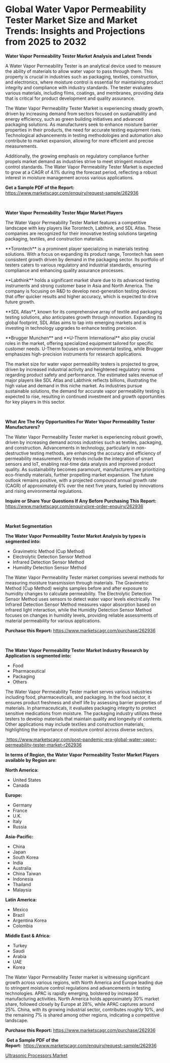 <p><h1>Global Water Vapor Permeability Tester Market Size and Market Trends: Insights and Projections from 2025 to 2032</h1></p><p><strong>Water Vapor Permeability Tester Market Analysis and Latest Trends</strong></p>
<p><p>A Water Vapor Permeability Tester is an analytical device used to measure the ability of materials to allow water vapor to pass through them. This property is crucial in industries such as packaging, textiles, construction, and electronics, where moisture control is essential for maintaining product integrity and compliance with industry standards. The tester evaluates various materials, including films, coatings, and membranes, providing data that is critical for product development and quality assurance.</p><p>The Water Vapor Permeability Tester Market is experiencing steady growth, driven by increasing demand from sectors focused on sustainability and energy efficiency, such as green building initiatives and advanced packaging solutions. As manufacturers seek to enhance moisture barrier properties in their products, the need for accurate testing equipment rises. Technological advancements in testing methodologies and automation also contribute to market expansion, allowing for more efficient and precise measurements.</p><p>Additionally, the growing emphasis on regulatory compliance further propels market demand as industries strive to meet stringent moisture control standards. The Water Vapor Permeability Tester Market is expected to grow at a CAGR of 4.1% during the forecast period, reflecting a robust interest in moisture management across various applications.</p></p>
<p><strong>Get a Sample PDF of the Report:&nbsp;</strong> <a href="https://www.marketscagr.com/enquiry/request-sample/262936?utm_campaign=1999&utm_medium=2&utm_source=Github&utm_content=ia&utm_term=23022025&utm_id=water-vapor-permeability-tester">https://www.marketscagr.com/enquiry/request-sample/262936</a></p>
<p>&nbsp;</p>
<p><strong>Water Vapor Permeability Tester Major Market Players</strong></p>
<p><p>The Water Vapor Permeability Tester Market features a competitive landscape with key players like Torontech, Labthink, and SDL Atlas. These companies are recognized for their innovative testing solutions targeting packaging, textiles, and construction materials.</p><p>**Torontech** is a prominent player specializing in materials testing solutions. With a focus on expanding its product range, Torontech has seen consistent growth driven by demand in the packaging sector. Its portfolio of testers caters to various regulatory and industrial standards, ensuring compliance and enhancing quality assurance processes.</p><p>**Labthink** holds a significant market share due to its advanced testing instruments and strong customer base in Asia and North America. The company is focusing on R&D to develop next-generation testing devices that offer quicker results and higher accuracy, which is expected to drive future growth.</p><p>**SDL Atlas**, known for its comprehensive array of textile and packaging testing solutions, also anticipates growth through innovation. Expanding its global footprint, SDL Atlas aims to tap into emerging markets and is investing in technology upgrades to enhance testing precision.</p><p>**Brugger Munchen** and **U-Therm International** also play crucial roles in the market, offering specialized equipment tailored for specific customer needs. U-Therm focuses on environmental testing, while Brugger emphasizes high-precision instruments for research applications.</p><p>The market size for water vapor permeability testers is projected to grow, driven by increased industrial activity and heightened regulatory norms regarding product safety and performance. The estimated sales revenue of major players like SDL Atlas and Labthink reflects billions, illustrating the high value and demand in this niche market. As industries pursue sustainable solutions, the demand for accurate vapor permeability testing is expected to rise, resulting in continued investment and growth opportunities for key players in this sector.</p></p>
<p>&nbsp;</p>
<p><strong>What Are The Key Opportunities For Water Vapor Permeability Tester Manufacturers?</strong></p>
<p><p>The Water Vapor Permeability Tester market is experiencing robust growth, driven by increasing demand across industries such as textiles, packaging, and construction. Advancements in technology, particularly in non-destructive testing methods, are enhancing the accuracy and efficiency of permeability measurement. Key trends include the integration of smart sensors and IoT, enabling real-time data analysis and improved product quality. As sustainability becomes paramount, manufacturers are prioritizing eco-friendly materials, further propelling market expansion. The future outlook remains positive, with a projected compound annual growth rate (CAGR) of approximately 6% over the next five years, fueled by innovations and rising environmental regulations.</p></p>
<p><strong>Inquire or Share Your Questions If Any Before Purchasing This Report:</strong> <a href="https://www.marketscagr.com/enquiry/pre-order-enquiry/262936?utm_campaign=1999&utm_medium=2&utm_source=Github&utm_content=ia&utm_term=23022025&utm_id=water-vapor-permeability-tester">https://www.marketscagr.com/enquiry/pre-order-enquiry/262936</a></p>
<p>&nbsp;</p>
<p><strong>Market Segmentation</strong></p>
<p><strong>The Water Vapor Permeability Tester Market Analysis by types is segmented into:</strong></p>
<p><ul><li>Gravimetric Method (Cup Method)</li><li>Electrolytic Detection Sensor Method</li><li>Infrared Detection Sensor Method</li><li>Humidity Detection Sensor Method</li></ul></p>
<p><p>The Water Vapor Permeability Tester market comprises several methods for measuring moisture transmission through materials. The Gravimetric Method (Cup Method) weighs samples before and after exposure to humidity changes to calculate permeability. The Electrolytic Detection Sensor Method uses sensors to detect water vapor levels electrically. The Infrared Detection Sensor Method measures vapor absorption based on infrared light interaction, while the Humidity Detection Sensor Method focuses on changes in humidity levels, providing reliable assessments of material permeability for various applications.</p></p>
<p><strong>Purchase this Report:&nbsp;</strong><a href="https://www.marketscagr.com/purchase/262936?utm_campaign=1999&utm_medium=2&utm_source=Github&utm_content=ia&utm_term=23022025&utm_id=water-vapor-permeability-tester">https://www.marketscagr.com/purchase/262936</a></p>
<p>&nbsp;</p>
<p><strong>The Water Vapor Permeability Tester Market Industry Research by Application is segmented into:</strong></p>
<p><ul><li>Food</li><li>Pharmaceutical</li><li>Packaging</li><li>Others</li></ul></p>
<p><p>The Water Vapor Permeability Tester market serves various industries including food, pharmaceuticals, and packaging. In the food sector, it ensures product freshness and shelf life by assessing barrier properties of materials. In pharmaceuticals, it evaluates packaging integrity to protect sensitive medications from moisture. The packaging industry utilizes these testers to develop materials that maintain quality and longevity of contents. Other applications may include textiles and construction materials, highlighting the importance of moisture control across diverse sectors.</p></p>
<p><a href="https://www.marketscagr.com/post-pandemic-era-global-water-vapor-permeability-tester-market-r262936?utm_campaign=1999&utm_medium=2&utm_source=Github&utm_content=ia&utm_term=23022025&utm_id=water-vapor-permeability-tester">&nbsp;https://www.marketscagr.com/post-pandemic-era-global-water-vapor-permeability-tester-market-r262936</a></p>
<p><strong>In terms of Region, the Water Vapor Permeability Tester Market Players available by Region are:</strong></p>
<p>
    <p> <strong> North America: </strong>
        <ul>
            <li>United States</li>
            <li>Canada</li>
        </ul>
        </p> 
    <p> <strong> Europe: </strong>
        <ul>
            <li>Germany</li>
            <li>France</li>
            <li>U.K.</li>
            <li>Italy</li>
            <li>Russia</li>
        </ul>
        </p> 
    <p> <strong> Asia-Pacific: </strong>
        <ul>
            <li>China</li>
            <li>Japan</li>
            <li>South Korea</li>
            <li>India</li>
            <li>Australia</li>
            <li>China Taiwan</li>
            <li>Indonesia</li>
            <li>Thailand</li>
            <li>Malaysia</li>
        </ul>
        </p> 
    <p> <strong> Latin America: </strong>
        <ul>
            <li>Mexico</li>
            <li>Brazil</li>
            <li>Argentina Korea</li>
            <li>Colombia</li>
        </ul>
        </p> 
    <p> <strong> Middle East & Africa: </strong>
        <ul>
            <li>Turkey</li>
            <li>Saudi</li>
            <li>Arabia</li>
            <li>UAE</li>
            <li>Korea</li>
        </ul>
    </p>
    </p>
<p><p>The Water Vapor Permeability Tester market is witnessing significant growth across various regions, with North America and Europe leading due to stringent moisture control regulations and advancements in testing technologies. APAC is rapidly emerging, bolstered by increased manufacturing activities. North America holds approximately 30% market share, followed closely by Europe at 28%, while APAC captures around 25%. China, with its growing industrial sector, contributes roughly 10%, and the remaining 7% is shared among other regions, indicating a competitive landscape.</p></p>
<p><strong>Purchase this Report: </strong><a href="https://www.marketscagr.com/purchase/262936?utm_campaign=1999&utm_medium=2&utm_source=Github&utm_content=ia&utm_term=23022025&utm_id=water-vapor-permeability-tester">https://www.marketscagr.com/purchase/262936</a></p>
<p>&nbsp;<strong>Get a Sample PDF of the Report:&nbsp;&nbsp;</strong><a href="https://www.marketscagr.com/enquiry/request-sample/262936?utm_campaign=1999&utm_medium=2&utm_source=Github&utm_content=ia&utm_term=23022025&utm_id=water-vapor-permeability-tester">https://www.marketscagr.com/enquiry/request-sample/262936</a></p>
<p><strong></strong></p>
<p><p><a href="https://github.com/tamvrosiya/Market-Research-Report-List-6/blob/main/ultrasonic-processors-market.md?utm_campaign=1999&utm_medium=2&utm_source=Github&utm_content=ia&utm_term=23022025&utm_id=water-vapor-permeability-tester">Ultrasonic Processors Market</a></p></p>